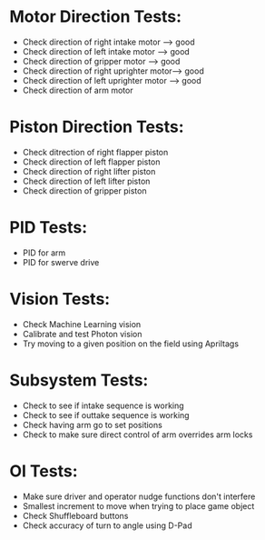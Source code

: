 # Motor Direction Tests:

* Check direction of right intake motor --> good
* Check direction of left intake motor --> good
* Check direction of gripper motor --> good
* Check direction of right uprighter motor--> good
* Check direction of left uprighter motor --> good
* Check direction of arm motor

# Piston Direction Tests: 

* Check ditrection of right flapper piston
* Check direction of left flapper piston
* Check direction of right lifter piston
* Check direction of left lifter piston
* Check direction of gripper piston

# PID Tests:

* PID for arm
* PID for swerve drive

# Vision Tests:

* Check Machine Learning vision
* Calibrate and test Photon vision 
* Try moving to a given position on the field using Apriltags

# Subsystem Tests:

* Check to see if intake sequence is working 
* Check to see if outtake sequence is working
* Check having arm go to set positions
* Check to make sure direct control of arm overrides arm locks

# OI Tests:

* Make sure driver and operator nudge functions don't interfere
* Smallest increment to move when trying to place game object
* Check Shuffleboard buttons
* Check accuracy of turn to angle using D-Pad

